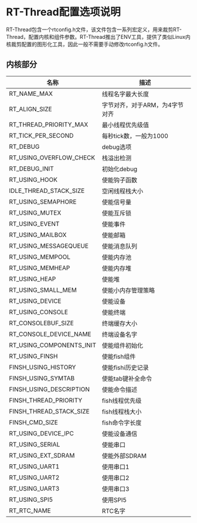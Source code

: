 #  RT-Thread配置选项说明 #

RT-Thread包含一个rtconfig.h文件，该文件包含一系列宏定义，用来裁剪RT-Thread，配置内核和组件参数。RT-Thread推出了ENV工具，提供了类似Linux内核裁剪配置的图形化工具，因此一般不需要手动修改rtconfig.h文件。

## 内核部分 ##

| 名称 | 描述 |
| - | - |
| RT_NAME_MAX | 线程名字最大长度  |
| RT_ALIGN_SIZE | 字节对齐，对于ARM，为4字节对齐 |                                                         
|RT_THREAD_PRIORITY_MAX |最小线程优先级值|
|RT_TICK_PER_SECOND |每秒tick数，一般为1000|
|RT_DEBUG|debug选项|
|RT_USING_OVERFLOW_CHECK|栈溢出检测|
|RT_DEBUG_INIT|初始化debug| 
|RT_USING_HOOK|使能钩子函数|
|IDLE_THREAD_STACK_SIZE|空闲线程栈大小|
|RT_USING_SEMAPHORE|使能信号量|
|RT_USING_MUTEX|使能互斥锁|
|RT_USING_EVENT|使能事件|
|RT_USING_MAILBOX|使能邮箱|
|RT_USING_MESSAGEQUEUE|使能消息队列|
|RT_USING_MEMPOOL|使能内存池|
|RT_USING_MEMHEAP|使能内存堆|
|RT_USING_HEAP|使能堆|
|RT_USING_SMALL_MEM|使能小内存管理策略|
|RT_USING_DEVICE|使能设备|
|RT_USING_CONSOLE|使能终端|
|RT_CONSOLEBUF_SIZE|终端缓存大小| 
|RT_CONSOLE_DEVICE_NAME|终端设备名字| 
|RT_USING_COMPONENTS_INIT|使能组件初始化|
|RT_USING_FINSH|使能fish组件|
|FINSH_USING_HISTORY|使能fishi历史记录|
|FINSH_USING_SYMTAB|使能tab键补全命令|
|FINSH_USING_DESCRIPTION|使能命令描述|
|FINSH_THREAD_PRIORITY|fish线程优先级|
|FINSH_THREAD_STACK_SIZE| fish线程栈大小|
|FINSH_CMD_SIZE|fish命令字长度 |
|RT_USING_DEVICE_IPC|使能设备通信|
|RT_USING_SERIAL|使能串口|
|RT_USING_EXT_SDRAM|使能外部SDRAM|
|RT_USING_UART1|使用串口1|
|RT_USING_UART2|使用串口2|
|RT_USING_UART3|使用串口3|
|RT_USING_SPI5|使用SPI5|
|RT_RTC_NAME |RTC名字|

